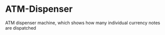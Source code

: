 # ATM-Dispenser
ATM dispenser machine, which shows how many individual currency notes are dispatched
